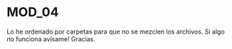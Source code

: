 # MOD_04

Lo he ordenado por carpetas para que no se mezclen los archivos.
Si algo no funciona avísame!
Gracias.
